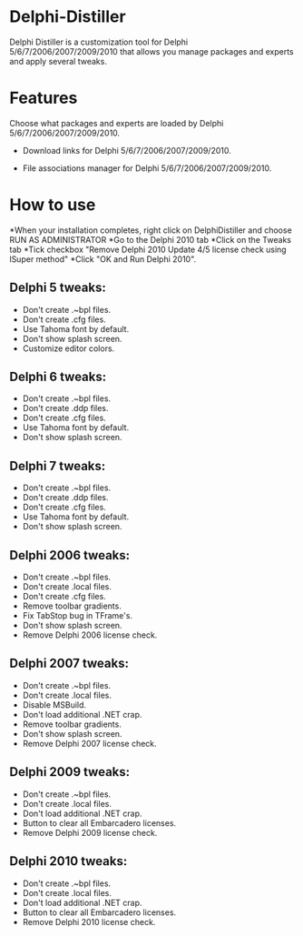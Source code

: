 # Delphi-Distiller
Delphi Distiller is a customization tool for Delphi 5/6/7/2006/2007/2009/2010 that allows you manage packages and experts and apply several tweaks.

Features
=======
Choose what packages and experts are loaded by Delphi 5/6/7/2006/2007/2009/2010.

- Download links for Delphi 5/6/7/2006/2007/2009/2010.

- File associations manager for Delphi 5/6/7/2006/2007/2009/2010.

How to use
=======

*When your installation completes, right click on DelphiDistiller and choose RUN AS ADMINISTRATOR
*Go to the Delphi 2010 tab
*Click on the Tweaks tab
*Tick checkbox "Remove Delphi 2010 Update 4/5 license check using lSuper method"
*Click "OK and Run Delphi 2010".

Delphi 5 tweaks:
-----------

- Don't create .~bpl files.
- Don't create .cfg files.
- Use Tahoma font by default.
- Don't show splash screen.
- Customize editor colors.

Delphi 6 tweaks:
-----------

- Don't create .~bpl files.
- Don't create .ddp files.
- Don't create .cfg files.
- Use Tahoma font by default.
- Don't show splash screen.

Delphi 7 tweaks:
-----------

- Don't create .~bpl files.
- Don't create .ddp files.
- Don't create .cfg files.
- Use Tahoma font by default.
- Don't show splash screen.

Delphi 2006 tweaks:
-----------

- Don't create .~bpl files.
- Don't create .local files.
- Don't create .cfg files.
- Remove toolbar gradients.
- Fix TabStop bug in TFrame's.
- Don't show splash screen.
- Remove Delphi 2006 license check.

Delphi 2007 tweaks:
-----------

- Don't create .~bpl files.
- Don't create .local files.
- Disable MSBuild.
- Don't load additional .NET crap.
- Remove toolbar gradients.
- Don't show splash screen.
- Remove Delphi 2007 license check.

Delphi 2009 tweaks:
-----------

- Don't create .~bpl files.
- Don't create .local files.
- Don't load additional .NET crap.
- Button to clear all Embarcadero licenses.
- Remove Delphi 2009 license check.

Delphi 2010 tweaks:
-----------

- Don't create .~bpl files.
- Don't create .local files.
- Don't load additional .NET crap.
- Button to clear all Embarcadero licenses.
- Remove Delphi 2010 license check.
